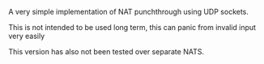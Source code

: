 A very simple implementation of NAT punchthrough using UDP sockets.

This is not intended to be used long term, this can panic from invalid input very easily

This version has also not been tested over separate NATS.